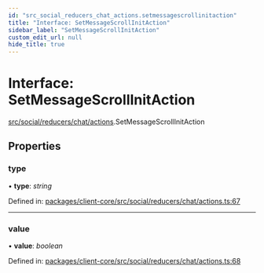 ```yaml
---
id: "src_social_reducers_chat_actions.setmessagescrollinitaction"
title: "Interface: SetMessageScrollInitAction"
sidebar_label: "SetMessageScrollInitAction"
custom_edit_url: null
hide_title: true
---
```


# Interface: SetMessageScrollInitAction

[src/social/reducers/chat/actions](../modules/src_social_reducers_chat_actions.md).SetMessageScrollInitAction

## Properties

### type

• **type**: *string*

Defined in: [packages/client-core/src/social/reducers/chat/actions.ts:67](https://github.com/xr3ngine/xr3ngine/blob/2d83606b6/packages/client-core/src/social/reducers/chat/actions.ts#L67)

___

### value

• **value**: *boolean*

Defined in: [packages/client-core/src/social/reducers/chat/actions.ts:68](https://github.com/xr3ngine/xr3ngine/blob/2d83606b6/packages/client-core/src/social/reducers/chat/actions.ts#L68)
